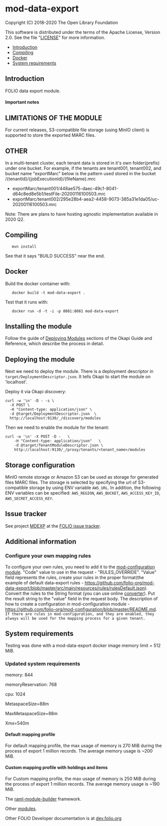 # mod-data-export

Copyright (C) 2018-2020 The Open Library Foundation

This software is distributed under the terms of the Apache License,
Version 2.0. See the file "[LICENSE](LICENSE)" for more information.

* [Introduction](#introduction)
* [Compiling](#compiling)
* [Docker](#docker)
* [System requirements](#system-requirements)

## Introduction

FOLIO data export module.

#### Important notes

## LIMITATIONS OF THE MODULE
For current releases, S3-compatible file storage (using MinIO client) is supported 
to store the exported MARC files.

## OTHER
In a multi-tenant cluster, each tenant data is stored in it's own folder(prefix) under one bucket. For example, if the tenants are tenant001, tenant002, and bucket name "exportMarc" below is the pattern used stored in the bucket
/{tenantId}/{jobExecutionId}/{fileName}.mrc
- exportMarc/tenant001/448ae575-daec-49c1-8041-d64c8ed8e5b1/testFile-20200116100503.mrc
- exportMarc/tenant002/295e28b4-aea2-4458-9073-385a31e1da05/uc-20200116100503.mrc


Note: There are plans to have hosting agnostic implementation available in 2020 Q2.

## Compiling

```
   mvn install
```

See that it says "BUILD SUCCESS" near the end.

## Docker

Build the docker container with:

```
   docker build -t mod-data-export .
```

Test that it runs with:

```
   docker run -d -t -i -p 8081:8081 mod-data-export
```

## Installing the module

Follow the guide of
[Deploying Modules](https://github.com/folio-org/okapi/blob/master/doc/guide.md#example-1-deploying-and-using-a-simple-module)
sections of the Okapi Guide and Reference, which describe the process in detail.

## Deploying the module

Next we need to deploy the module. There is a deployment descriptor in
`target/DeploymentDescriptor.json`. It tells Okapi to start the module on 'localhost'.

Deploy it via Okapi discovery:

```
curl -w '\n' -D - -s \
  -X POST \
  -H "Content-type: application/json" \
  -d @target/DeploymentDescriptor.json  \
  http://localhost:9130/_/discovery/modules
```

Then we need to enable the module for the tenant:

```
curl -w '\n' -X POST -D -   \
    -H "Content-type: application/json"   \
    -d @target/TenantModuleDescriptor.json \
    http://localhost:9130/_/proxy/tenants/<tenant_name>/modules
```

## Storage configuration
MinIO remote storage or Amazon S3 can be used as storage for generated files MARC files. 
The storage is selected by specifying the url of S3-compatible storage by using ENV variable `AWS_URL`. In addition, 
the following ENV variables can be specified: `AWS_REGION`, `AWS_BUCKET`, `AWS_ACCESS_KEY_ID`, `AWS_SECRET_ACCESS_KEY`.

## Issue tracker

See project [MDEXP](https://issues.folio.org/browse/MDEXP)
at the [FOLIO issue tracker](https://dev.folio.org/guidelines/issue-tracker/).

## Additional information

### Configure your own mapping rules

To configure your own rules, you need to add it to the [mod-configuration module](https://github.com/folio-org/mod-configuration).
"Code" value to use in the request - "RULES_OVERRIDE".
"Value" field represents the rules, create your rules in the proper format(the example of default data-export rules - https://github.com/folio-org/mod-data-export/blob/master/src/main/resources/rules/rulesDefault.json).
Convert the rules to the String format (you can use online [converter](https://tools.knowledgewalls.com/jsontostring)). Put the result string to the "value" field in the request body. 
The description of how to create a configuration in mod-configuration module - https://github.com/folio-org/mod-configuration/blob/master/README.md.
`If there are rules in mod-configuration, and they are enabled, they always will be used for the mapping process for a given tenant.`

## System requirements

Testing was done with a mod-data-export docker image memory limit = 512 MiB.

### Updated system requirements
memory: 844

memoryReservation: 768

cpu: 1024

MetaspaceSize=88m

MaxMetaspaceSize=88m

Xmx=540m

#### Default mapping profile

For default mapping profile, the max usage of memory is 270 MiB during the process of export 1 million records.
The average memory usage is ~200 MiB.

#### Custom mapping profile with holdings and items
For Custom mapping profile, the max usage of memory is 250 MiB during the process of export 1 million records.
The average memory usage is ~190 MiB.



The [raml-module-builder](https://github.com/folio-org/raml-module-builder) framework.

Other [modules](https://dev.folio.org/source-code/#server-side).

Other FOLIO Developer documentation is at [dev.folio.org](https://dev.folio.org/)
